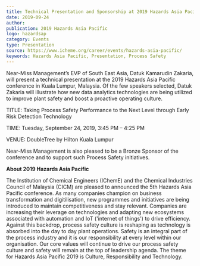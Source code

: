 ```yaml
---  
title: Technical Presentation and Sponsorship at 2019 Hazards Asia Pacific
date: 2019-09-24
author: 
publication: 2019 Hazards Asia Pacific
logo: hazardsap
category: Events
type: Presentation
source: https://www.icheme.org/career/events/hazards-asia-pacific/ 
keywords: Hazards Asia Pacific, Presentation, Process Safety
---
```

Near-Miss Management’s EVP of South East Asia, Datuk Kamarudin Zakaria, will present a technical presentation at the 2019 Hazards Asia Pacific conference in Kuala Lumpur, Malaysia. Of the few speakers selected, Datuk Zakaria will illustrate how new data analytics technologies are being utilized to improve plant safety and boost a proactive operating culture. 

TITLE: Taking Process Safety Performance to the Next Level through Early Risk Detection Technology 

TIME: Tuesday, September 24, 2019, 3:45 PM – 4:25 PM

VENUE: DoubleTree by Hilton Kuala Lumpur

Near-Miss Management is also pleased to be a Bronze Sponsor of the conference and to support such Process Safety initiatives. 


**About 2019 Hazards Asia Pacific**

The Institution of Chemical Engineers (IChemE) and the Chemical Industries Council of Malaysia (CICM) are pleased to announced the 5th Hazards Asia Pacific conference. As many companies champion on business transformation and digitilisation, new programmes and initiatives are being introduced to maintain competitiveness and stay relevant. Companies are increasing their leverage on technologies and adapting new ecosystems associated with automation and IoT ('internet of things') to drive efficiency. Against this backdrop, process safety culture is reshaping as technology is absorbed into the day to day plant operations. Safety is an integral part of the process industry and it is our responsibility at every level within our organisation. Our core values will continue to drive our process safety culture and safety will remain at the top of leadership agenda. The theme for Hazards Asia Pacific 2019 is Culture, Responsibility and Technology. 
